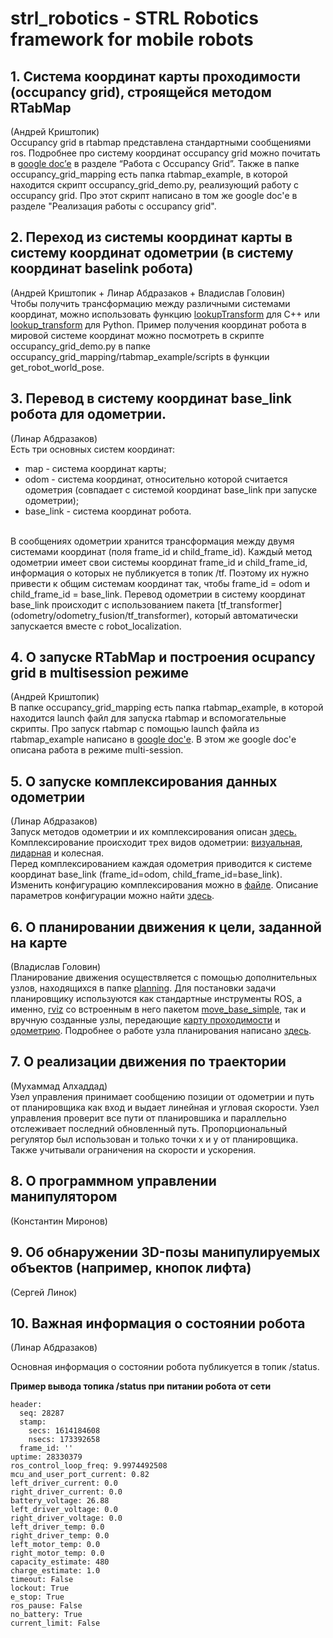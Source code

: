 # strl_robotics - STRL Robotics framework for mobile robots


**1. Система координат карты проходимости (occupancy grid), строящейся методом RTabMap** 
---
(Андрей Криштопик)<br/>
Occupancy grid в rtabmap представлена стандартными сообщениями ros. Подробнее про систему координат occupancy grid можно почитать в [google doc’е](https://docs.google.com/document/d/1c-a6FynTeuAUqqo1ZnpUuR1_c4Y5wkpEJcfqtCDtESY/edit?usp=sharing) в разделе “Работа с Occupancy Grid”. Также в папке occupancy\_grid\_mapping есть папка rtabmap\_example, в которой находится скрипт occupancy\_grid\_demo.py, реализующий работу с occupancy grid. Про этот скрипт написано в том же google doc'е в разделе "Реализация работы с occupancy grid".



**2. Переход из системы координат карты в систему координат одометрии (в систему координат baselink робота)** 
---
(Андрей Криштопик + Линар Абдразаков + Владислав Головин)<br/>
Чтобы получить трансформацию между различными системами координат, можно использовать функцию [lookupTransform](http://wiki.ros.org/tf2/Tutorials/Writing%20a%20tf2%20listener%20%28C%2B%2B%29) для C++ или [lookup_transform](http://wiki.ros.org/tf2/Tutorials/Writing%20a%20tf2%20listener%20%28Python%29) для Python. Пример получения координат робота в мировой системе координат можно посмотреть в скрипте occupancy\_grid\_demo.py в папке occupancy\_grid\_mapping/rtabmap\_example/scripts в функции get\_robot\_world\_pose. 



**3. Перевод в систему координат base_link робота для одометрии.** 
---
(Линар Абдразаков)<br/>
Есть три основных систем координат:
- map - система координат карты;
- odom - система координат, относительно которой считается одометрия (совпадает с системой координат base_link при запуске одометрии);
- base_link - система координат робота.
<br/>
В сообщениях одометрии хранится трансформация между двумя системами координат (поля frame_id и child_frame_id). Каждый метод одометрии имеет свои системы координат frame_id и child_frame_id, информация о которых не публикуется в топик /tf. Поэтому их нужно привести к общим системам координат так, чтобы frame_id = odom и child_frame_id = base_link. 
Перевод одометрии в систему координат base_link происходит с использованием пакета [tf_transformer](odometry/odometry_fusion/tf_transformer), который автоматически запускается вместе с robot_localization.



**4. О запуске RTabMap и построения ocupancy grid в multisession режиме** 
---
(Андрей Криштопик)<br/>
В папке occupancy\_grid\_mapping есть папка rtabmap\_example, в которой находится launch файл для запуска rtabmap и вспомогательные скрипты. Про запуск rtabmap с помощью launch файла из rtabmap\_example написано в [google doc'е](https://docs.google.com/document/d/1CMNFhYlmfJb-XJJDk92J0y-mMTqQdyz_rtd2w-TJOmI/edit?usp=sharing). В этом же google doc'е описана работа в режиме multi-session.



**5. О запуске комплексирования данных одометрии** 
---
(Линар Абдразаков)<br/>
Запуск методов одометрии и их комплексирования описан [здесь.](odometry) <br/>
Комплексирование происходит трех видов одометрии: [визуальная](odometry/visual_odometry), [лидарная](odometry/lidar_odometry) и колесная. <br/>
Перед комплексированием каждая одометрия приводится к системе координат base_link (frame_id=odom, child_frame_id=base_link). <br/>
Изменить конфигурацию комплексирования можно в [файле](odometry/odometry_fusion/robot_localization/params/husky_mipt_odometry_fusion.yaml). Описание параметров конфигурации можно найти [здесь](http://docs.ros.org/en/melodic/api/robot_localization/html/state_estimation_nodes.html). 


**6. О планировании движения к цели, заданной на карте** 
---
(Владислав Головин)<br/>
Планирование движения осуществляется с помощью дополнительных узлов, находящихся в папке [planning](planning). Для постановки задачи планировщику используются как стандартные инструменты ROS, а именно, [rviz](http://wiki.ros.org/rviz) со встроенным в него пакетом [move\_base\_simple](http://wiki.ros.org/move_base_simple), так и вручную созданные узлы, передающие [карту проходимости](occupancy_grid_mapping) и [одометрию](odometry). Подробнее о работе узла планирования написано [здесь](planning/README.md).

**7. О реализации движения по траектории** 
---
(Мухаммад Алхаддад)<br/>
Узел управления принимает сообщению позиции от одометрии и путь от планировщика как вход и выдает линейная и угловая скорости. Узел управления проверит все пути от планировшика и параллельно отслеживает последний обновленный путь. Пропорциональный регулятор был использован и только точки x и y от планировщика. Также учитывали ограничения на скорости и ускорения.

**8. О программном управлении манипулятором** 
---
(Константин Миронов)<br/>

**9. Об обнаружении 3D-позы манипулируемых объектов (например, кнопок лифта)** 
---
(Сергей Линок)<br/>

**10. Важная информация о состоянии робота** 
---
(Линар Абдразаков)<br/>

Основная информация о состоянии робота публикуется в топик /status. 

**Пример вывода топика /status при питании робота от сети**

```
header:                              
  seq: 28287
  stamp:
    secs: 1614184608
    nsecs: 173392658
  frame_id: ''
uptime: 28330379
ros_control_loop_freq: 9.9974492508
mcu_and_user_port_current: 0.82
left_driver_current: 0.0
right_driver_current: 0.0
battery_voltage: 26.88
left_driver_voltage: 0.0
right_driver_voltage: 0.0
left_driver_temp: 0.0
right_driver_temp: 0.0
left_motor_temp: 0.0
right_motor_temp: 0.0
capacity_estimate: 480
charge_estimate: 1.0
timeout: False
lockout: True
e_stop: True
ros_pause: False
no_battery: True
current_limit: False
```
